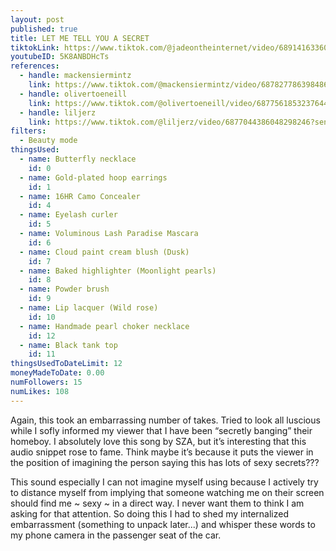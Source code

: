```yaml
---
layout: post
published: true
title: LET ME TELL YOU A SECRET
tiktokLink: https://www.tiktok.com/@jadeontheinternet/video/6891416336027684102?sender_device=pc&sender_web_id=6891999718790268421&is_from_webapp=1
youtubeID: 5K8ANBDHcTs
references:
  - handle: mackensiermintz
    link: https://www.tiktok.com/@mackensiermintz/video/6878277863984860421?sender_device=pc&sender_web_id=6891999718790268421&is_from_webapp=1
  - handle: olivertoeneill
    link: https://www.tiktok.com/@olivertoeneill/video/6877561853237644545?sender_device=pc&sender_web_id=6891999718790268421&is_from_webapp=1
  - handle: liljerz
    link: https://www.tiktok.com/@liljerz/video/6877044386048298246?sender_device=pc&sender_web_id=6891999718790268421&is_from_webapp=1
filters:
  - Beauty mode
thingsUsed:
  - name: Butterfly necklace
    id: 0
  - name: Gold-plated hoop earrings
    id: 1
  - name: 16HR Camo Concealer
    id: 4
  - name: Eyelash curler
    id: 5
  - name: Voluminous Lash Paradise Mascara
    id: 6
  - name: Cloud paint cream blush (Dusk)
    id: 7
  - name: Baked highlighter (Moonlight pearls)
    id: 8
  - name: Powder brush
    id: 9
  - name: Lip lacquer (Wild rose)
    id: 10
  - name: Handmade pearl choker necklace
    id: 12
  - name: Black tank top
    id: 11
thingsUsedToDateLimit: 12
moneyMadeToDate: 0.00
numFollowers: 15
numLikes: 108
---
```


Again, this took an embarrassing number of takes. Tried to look all luscious while I sofly informed my viewer that I have been “secretly banging” their homeboy. I absolutely love this song by SZA, but it’s interesting that this audio snippet rose to fame. Think maybe it’s because it puts the viewer in the position of imagining the person saying this has lots of sexy secrets???

This sound especially I can not imagine myself using because I actively try to distance myself from implying that someone watching me on their screen should find me ~ sexy ~ in a direct way. I never want them to think I am asking for that attention. So doing this I had to shed my internalized embarrassment (something to unpack later...) and whisper these words to my phone camera in the passenger seat of the car.
